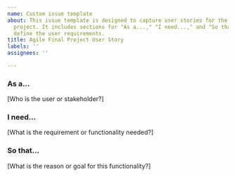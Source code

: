 ```yaml
---
name: Custom issue template
about: This issue template is designed to capture user stories for the agile final
  project. It includes sections for "As a...," "I need...," and "So that..." to clearly
  define the user requirements.
title: Agile Final Project User Story
labels: ''
assignees: ''

---
```


### As a...
[Who is the user or stakeholder?]

### I need...
[What is the requirement or functionality needed?]

### So that...
[What is the reason or goal for this functionality?]
